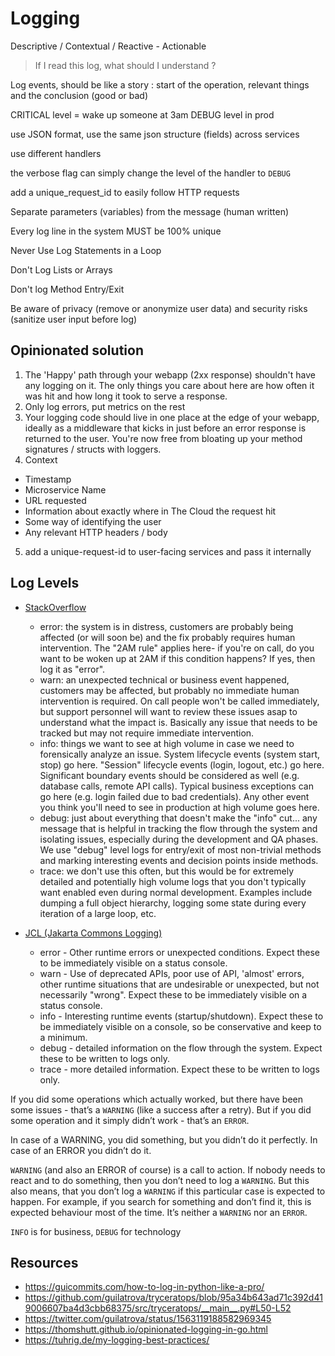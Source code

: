 # Logging

Descriptive / Contextual / Reactive - Actionable

> If I read this log, what should I understand ?

Log events, should be like a story : start of the operation, relevant things and the conclusion (good or bad)

CRITICAL level = wake up someone at 3am
DEBUG level in prod

use JSON format, use the same json structure (fields) across services

use different handlers

the verbose flag can simply change the level of the handler to `DEBUG`

add a unique_request_id to easily follow HTTP requests

Separate parameters (variables) from the message (human written)

Every log line in the system MUST be 100% unique

Never Use Log Statements in a Loop

Don't Log Lists or Arrays

Don't log Method Entry/Exit

Be aware of privacy (remove or anonymize user data) and security risks (sanitize user input before log)

## Opinionated solution

1. The 'Happy' path through your webapp (2xx response) shouldn't have any logging on it. The only things you care about here are how often it was hit and how long it took to serve a response.
2. Only log errors, put metrics on the rest
3. Your logging code should live in one place at the edge of your webapp, ideally as a middleware that kicks in just before an error response is returned to the user. You're now free from bloating up your method signatures / structs with loggers.
4. Context

- Timestamp
- Microservice Name
- URL requested
- Information about exactly where in The Cloud the request hit
- Some way of identifying the user
- Any relevant HTTP headers / body

5. add a unique-request-id to user-facing services and pass it internally


## Log Levels

- [StackOverflow](https://stackoverflow.com/a/8021604)
    - error: the system is in distress, customers are probably being affected (or will soon be) and the fix probably requires human intervention. The "2AM rule" applies here- if you're on call, do you want to be woken up at 2AM if this condition happens? If yes, then log it as "error".
    - warn: an unexpected technical or business event happened, customers may be affected, but probably no immediate human intervention is required. On call people won't be called immediately, but support personnel will want to review these issues asap to understand what the impact is. Basically any issue that needs to be tracked but may not require immediate intervention.
    - info: things we want to see at high volume in case we need to forensically analyze an issue. System lifecycle events (system start, stop) go here. "Session" lifecycle events (login, logout, etc.) go here. Significant boundary events should be considered as well (e.g. database calls, remote API calls). Typical business exceptions can go here (e.g. login failed due to bad credentials). Any other event you think you'll need to see in production at high volume goes here. 
    - debug: just about everything that doesn't make the "info" cut... any message that is helpful in tracking the flow through the system and isolating issues, especially during the development and QA phases. We use "debug" level logs for entry/exit of most non-trivial methods and marking interesting events and decision points inside methods.
    - trace: we don't use this often, but this would be for extremely detailed and potentially high volume logs that you don't typically want enabled even during normal development. Examples include dumping a full object hierarchy, logging some state during every iteration of a large loop, etc.

- [JCL (Jakarta Commons Logging)](http://commons.apache.org/proper/commons-logging/guide.html#Best_Practices_General)
    - error - Other runtime errors or unexpected conditions. Expect these to be immediately visible on a status console.
    - warn - Use of deprecated APIs, poor use of API, 'almost' errors, other runtime situations that are undesirable or unexpected, but not necessarily "wrong". Expect these to be immediately visible on a status console.
    - info - Interesting runtime events (startup/shutdown). Expect these to be immediately visible on a console, so be conservative and keep to a minimum.
    - debug - detailed information on the flow through the system. Expect these to be written to logs only.
    - trace - more detailed information. Expect these to be written to logs only.

If you did some operations which actually worked, but there have been some issues - that’s a `WARNING` (like a success after a retry). But if you did some operation and it simply didn’t work - that’s an `ERROR`.

In case of a WARNING, you did something, but you didn’t do it perfectly. In case of an ERROR you didn’t do it.

`WARNING` (and also an ERROR of course) is a call to action. If nobody needs to react and to do something, then you don’t need to log a `WARNING`. But this also means, that you don’t log a `WARNING` if this particular case is expected to happen. For example, if you search for something and don’t find it, this is expected behaviour most of the time. It’s neither a `WARNING` nor an `ERROR`.

`INFO` is for business, `DEBUG` for technology

## Resources

- https://guicommits.com/how-to-log-in-python-like-a-pro/
- https://github.com/guilatrova/tryceratops/blob/95a34b643ad71c392d419006607ba4d3cbb68375/src/tryceratops/__main__.py#L50-L52
- https://twitter.com/guilatrova/status/1563119188582969345
- https://thomshutt.github.io/opinionated-logging-in-go.html
- https://tuhrig.de/my-logging-best-practices/
